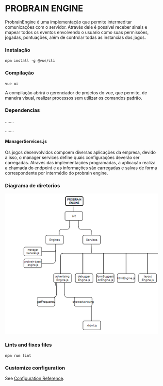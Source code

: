 # PROBRAIN ENGINE

ProbrainEngine é uma implementação que permite intermeditar comunicações com o servidor. Através dele é possível receber sinais e mapear todos os eventos envolvendo o usuario como suas permissões, jogadas, pontuações, além de controlar todas as instancias dos jogos.

### Instalação

```
npm install -g @vue/cli
```

### Compilação
```
vue ui
```

A compilação abrirá o gerenciador de projetos do vue, que permite, de maneira visual, realizar processos sem utilizar os comandos padrão. 

### Dependencias
.......

.......
#### ManagerServices.js

Os jogos desenvolvidos compoem diversas aplicações da empresa, devido a isso, o manager services define quais configurações deverão ser carregadas. Através das implementações programadas, a aplicação realiza a chamada do endpoint e as informações são carregadas e salvas de forma correspondente por intermédio do probrain engine.

### Diagrama de diretorios

  <img src="https://github.com/patriciamilane/DocProbrainEngine/blob/main/img/Screenshot_1.png" width="650" />
  
  ### Lints and fixes files
```
npm run lint
```

### Customize configuration
See [Configuration Reference](https://cli.vuejs.org/config/).





